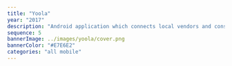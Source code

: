 ```yaml
---
title: "Yoola"
year: "2017"
description: "Android application which connects local vendors and consumers."
sequence: 5
bannerImage: ../images/yoola/cover.png
bannerColor: "#E7E6E2"
categories: "all mobile"
---
```

